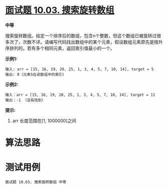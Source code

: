 # [面试题 10.03. 搜索旋转数组][cnTitle]

**中等**

搜索旋转数组。给定一个排序后的数组，包含n个整数，但这个数组已被旋转过很多次了，次数不详。请编写代码找出数组中的某个元素，假设数组元素原先是按升序排列的。若有多个相同元素，返回索引值最小的一个。

**示例1:** 

```
输入: arr = [15, 16, 19, 20, 25, 1, 3, 4, 5, 7, 10, 14], target = 5
输出: 8（元素5在该数组中的索引）

```

**示例2:** 

```
输入：arr = [15, 16, 19, 20, 25, 1, 3, 4, 5, 7, 10, 14], target = 11
输出：-1 （没有找到）

```

**提示:** 

1. arr 长度范围在[1, 1000000]之间




# 算法思路

# 测试用例
```
面试题 10.03. 搜索旋转数组 中等
```

[cnTitle]: https://leetcode-cn.com/problems/search-rotate-array-lcci/
